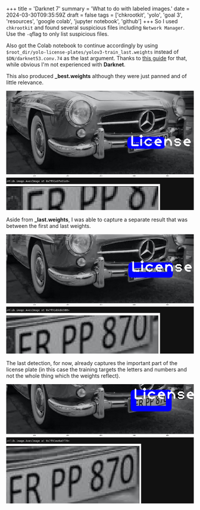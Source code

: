 +++
title = 'Darknet 7'
summary = 'What to do with labeled images.'
date = 2024-03-30T09:35:59Z
draft = false
tags = ['chkrootkit', 'yolo', 'goal 3', 'resources', 'google colab', 'jupyter notebook', 'github']
+++
So I used `chkrootkit` and found several suspicious files including `Ǹetwork Manager`.
Use the `-q`flag to only list suspicious files.

Also got the Colab notebook to continue accordingly by using `$root_dir/yolo-license-plates/yolov3-train_last.weights` instead of `$DN/darknet53.conv.74` as the last argument. Thanks to [this guide](https://github.com/pjreddie/darknet/issues/1458) for that, while obvious I'm not experienced with **Darknet**.

This also produced **_best.weights** although they were just panned and of little relevance.

![Initial Detection.](detection1.png)

Aside from **_last.weights**, I was able to capture a separate result that was between the first and last weights.

![Second Detection.](detection2.png)

The last detection, for now, already captures the important part of the license plate (in this case the training targets the letters and numbers and not the whole thing which the weights reflect).

![Third Detection.](detection3.png)
